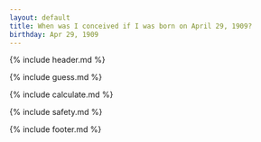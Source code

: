 ```yaml
---
layout: default
title: When was I conceived if I was born on April 29, 1909?
birthday: Apr 29, 1909
---
```


{% include header.md %}

{% include guess.md %}

{% include calculate.md %}

{% include safety.md %}

{% include footer.md %}



